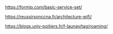 https://formip.com/basic-service-set/


https://reussirsonccna.fr/architecture-wifi/

https://blogs.univ-poitiers.fr/f-launay/tag/roaming/
